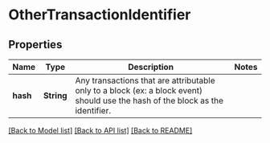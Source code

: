 # OtherTransactionIdentifier

## Properties
Name | Type | Description | Notes
------------ | ------------- | ------------- | -------------
**hash** | **String** | Any transactions that are attributable only to a block (ex: a block event) should use the hash of the block as the identifier. | 

[[Back to Model list]](../README.md#documentation-for-models) [[Back to API list]](../README.md#documentation-for-api-endpoints) [[Back to README]](../README.md)


